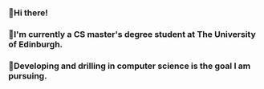 ### 👋Hi there! 
### 🔭I'm currently a CS master's degree student at The University of Edinburgh. 
### 🌱Developing and drilling in computer science is the goal I am pursuing.

<!--
**xarey0629/xarey0629** is a ✨ _special_ ✨ repository because its `README.md` (this file) appears on your GitHub profile.

Here are some ideas to get you started:

- 🔭 I’m currently working on ...
- 🌱 I’m currently learning ...
- 👯 I’m looking to collaborate on ...
- 🤔 I’m looking for help with ...
- 💬 Ask me about ...
- 📫 How to reach me: ...
- 😄 Pronouns: ...
- ⚡ Fun fact: ...
-->
